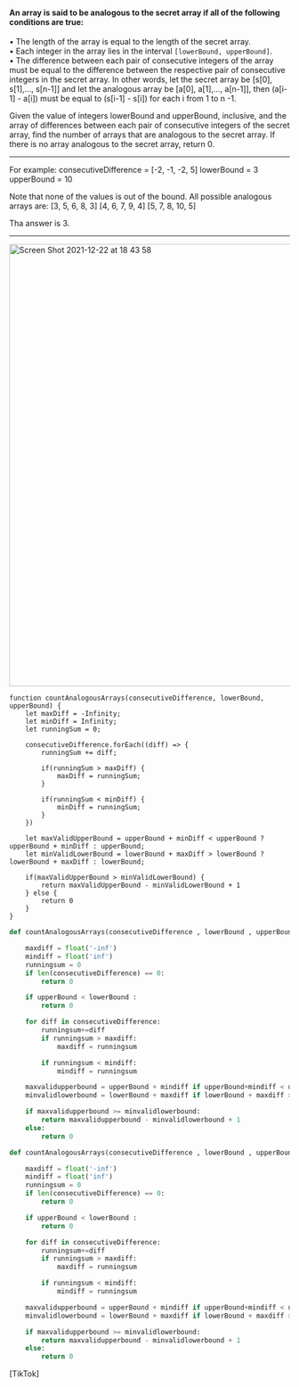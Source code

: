 #### An array is said to be analogous to the secret array if all of the following conditions are true:
• The length of the array is equal to the length of the secret array.  
• Each integer in the array lies in the interval `[lowerBound, upperBound]`.  
• The difference between each pair of consecutive integers of the array must be equal to the difference between the respective pair of consecutive integers in the secret array. In other words, let the secret array be [s[0], s[1],..., s[n-1]] and let the analogous array be [a[0], a[1],..., a[n-1]], then (a[i-1] - a[i]) must be equal to (s[i-1] - s[i]) for each i from 1 to n -1.  

Given the value of integers lowerBound and upperBound, inclusive, and the array of differences between each pair of consecutive integers of the secret array, find the number of arrays that are analogous to the secret array. If there is no array analogous to the secret array, return 0.

***
For example:
consecutiveDifference = [-2, -1, -2, 5]
lowerBound = 3
upperBound = 10

Note that none of the values is out of the bound. All possible analogous arrays are:
[3, 5, 6, 8, 3]
[4, 6, 7, 9, 4]
[5, 7, 8, 10, 5]

Tha answer is 3.
***

<img width="794" alt="Screen Shot 2021-12-22 at 18 43 58" src="https://user-images.githubusercontent.com/37787994/147174925-87a06372-dc87-4f90-9ae4-c8f682f6384f.png">



```JS
function countAnalogousArrays(consecutiveDifference, lowerBound, upperBound) {
    let maxDiff = -Infinity;
    let minDiff = Infinity;
    let runningSum = 0;

    consecutiveDifference.forEach((diff) => {
        runningSum += diff;

        if(runningSum > maxDiff) {
            maxDiff = runningSum;
        }

        if(runningSum < minDiff) {
            minDiff = runningSum;
        }
    })
    
    let maxValidUpperBound = upperBound + minDiff < upperBound ? upperBound + minDiff : upperBound;
    let minValidLowerBound = lowerBound + maxDiff > lowerBound ? lowerBound + maxDiff : lowerBound;
    
    if(maxValidUpperBound > minValidLowerBound) {
        return maxValidUpperBound - minValidLowerBound + 1
    } else {
        return 0
    }
}
```


```Python
def countAnalogousArrays(consecutiveDifference , lowerBound , upperBound):

    maxdiff = float('-inf')
    mindiff = float('inf')
    runningsum = 0
    if len(consecutiveDifference) == 0:
        return 0

    if upperBound < lowerBound :
        return 0

    for diff in consecutiveDifference:
        runningsum+=diff
        if runningsum > maxdiff:
            maxdiff = runningsum

        if runningsum < mindiff:
            mindiff = runningsum

    maxvalidupperbound = upperBound + mindiff if upperBound+mindiff < upperBound else upperBound
    minvalidlowerbound = lowerBound + maxdiff if lowerBound + maxdiff > lowerBound else lowerBound

    if maxvalidupperbound >= minvalidlowerbound:
        return maxvalidupperbound - minvalidlowerbound + 1
    else:
        return 0
```


```py
def countAnalogousArrays(consecutiveDifference , lowerBound , upperBound):

    maxdiff = float('-inf')
    mindiff = float('inf')
    runningsum = 0
    if len(consecutiveDifference) == 0:
        return 0

    if upperBound < lowerBound :
        return 0

    for diff in consecutiveDifference:
        runningsum+=diff
        if runningsum > maxdiff:
            maxdiff = runningsum

        if runningsum < mindiff:
            mindiff = runningsum

    maxvalidupperbound = upperBound + mindiff if upperBound+mindiff < upperBound else upperBound
    minvalidlowerbound = lowerBound + maxdiff if lowerBound + maxdiff > lowerBound else lowerBound

    if maxvalidupperbound >= minvalidlowerbound:
        return maxvalidupperbound - minvalidlowerbound + 1
    else:
        return 0
```
[TikTok]
